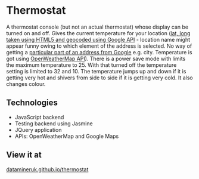 # Thermostat

A thermostat console (but not an actual thermostat) whose display can be turned on and off. Gives the current temperature for your location ([lat, long taken using HTML5 and geocoded using Google API](https://github.com/DataMinerUK/thermostat/blob/master/src/location.js#L4-L25) - location name might appear funny owing to which element of the address is selected. No way of getting a [particular part of an address from Google](https://developers.google.com/maps/documentation/geocoding/#ComponentFiltering) e.g. city. Temperature is got using [OpenWeatherMap API](https://github.com/DataMinerUK/thermostat/blob/master/src/location.js#L27-L32)). There is a power save mode with limits the maximum temperature to 25. With that turned off the temperature setting is limited to 32 and 10. The temperature jumps up and down if it is getting very hot and shivers from side to side if it is getting very cold. It also changes colour.

## Technologies

* JavaScript backend
* Testing backend using Jasmine
* JQuery application
* APIs: OpenWeatherMap and Google Maps

## View it at

[datamineruk.github.io/thermostat](http://datamineruk.github.io/thermostat)
